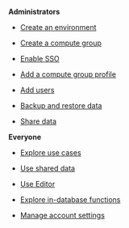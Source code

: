 
**Administrators**

-   [Create an environment](gpb1689789991266.md)

-   [Create a compute group](uwf1689789992209.md)

-   [Enable SSO](tub1689789992158.md)

-   [Add a compute group profile](uxw1689789992408.md)

-   [Add users](bzs1689789992898.md)

-   [Backup and restore data](foi1689789991492.md)

-   [Share data](ahi1689789991561.md)


**Everyone**

-   [Explore use cases](uve1689789993087.md)

-   [Use shared data](lcj1689789991667.md)

-   [Use Editor](kio1689789991846.md)

-   [Explore in-database functions](yel1690319899004.md)

-   [Manage account settings](bqz1689894912978.md)


